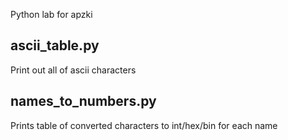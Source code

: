 Python lab for apzki

## ascii_table.py
Print out all of ascii characters

## names_to_numbers.py
Prints table of converted characters to int/hex/bin for each name